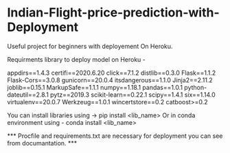 # Indian-Flight-price-prediction-with-Deployment

Useful project for beginners with deployement On Heroku.

Requirments library to deploy model on Heroku - 

appdirs==1.4.3
certifi==2020.6.20
click==7.1.2
distlib==0.3.0
Flask==1.1.2
Flask-Cors==3.0.8
gunicorn==20.0.4
itsdangerous==1.1.0
Jinja2==2.11.2
joblib==0.15.1
MarkupSafe==1.1.1
numpy==1.18.1
pandas==1.0.1
python-dateutil==2.8.1
pytz==2019.3
scikit-learn==0.22.1
scipy==1.4.1
six==1.14.0
virtualenv==20.0.7
Werkzeug==1.0.1
wincertstore==0.2
catboost>=0.2

You can install libraries using -> pip install <lib_name> Or in conda environment using - conda install <lib_name>

*** Procfile and requirements.txt are necessary for deployment you can see from documantation. ***
